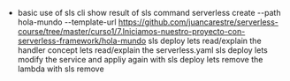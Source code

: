 * basic use of sls cli
show result of sls command
serverless create --path hola-mundo --template-url https://github.com/juancarestre/serverless-course/tree/master/curso1/7.Iniciamos-nuestro-proyecto-con-serverless-framework/hola-mundo
sls deploy 
lets read/explain the handler concept
lets read/explain the serverless.yaml
sls deploy 
lets modify the service and appliy again with sls deploy
lets remove the lambda with sls remove